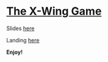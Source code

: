 # [The X-Wing Game](https://wldyslw.github.io/x-wing/)

Slides [here](http://slides.com/wldyslw/x-wing#/)

Landing [here](https://wldyslw.github.io/x-wing/landing)

**Enjoy!**